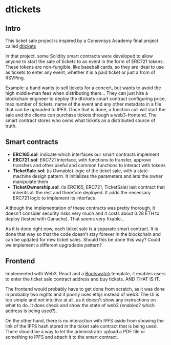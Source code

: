 # dtickets
## Intro
This ticket sale project is inspired by a Consensys Academy final project called [dtickets](https://github.com/pacoard/dtickets)

In that project, some Solidity smart contracts were developed to allow anyone to start the sale of tickets to an event in the form of ERC721 tokens. These tokens are non-fungible, like baseball cards, so they are ideal to use as tickets to enter any event, whether it is a paid ticket or just a from of RSVPing.

Example: a band wants to sell tickets for a concert, but wants to avoid the high middle-man fees when distributing them... They can just hire a blockchain engineer to deploy the dtickets smart contract configuring price, max number of tickets, name of the event and any other metadata in a file that can be uploaded to IPFS. Once that is done, a function call will start the sale and the clients can purchase tickets through a web3-frontend. The smart contract stores who owns what tickets as a distributed source of truth.

## Smart contracts
- **ERC165.sol**: indicate which interfaces our smart contracts implement
- **ERC721.sol**: ERC721 interface, with functions to transfer, approve transfers and other useful and common functions to interact with tokens
- **TicketSale.sol**: (is Ownable) logic of the ticket sale, with a state-machine design pattern. It initializes the parameters and lets the owner manipulate them
- **TicketOwnership.sol**: (is ERC165, ERC721, TicketSale) last contract that inherits all the rest and therefore deployed. It adds the necessary ERC721 logic to implement its interface.

Although the implementation of these contracts was pretty thorough, it doesn't consider security risks very much and it costs about 0.28 ETH to deploy (tested with Ganache). That seems very fixable...

As it is done right now, each ticket sale is a separate smart contract. It is done that way so that the code doesn't stay forever in the blockchain and can be updated for new ticket sales. Should this be done this way? Could we implement a different upgradable pattern?

## Frontend
Implemented with Web3, React and a [Bootswatch](https://bootswatch.com/) template, it enables users to enter the ticket sale contract address and buy tickets. AND THAT IS IT.

The frontend would probably have to get done from scratch, as it was done in probably two nights and it poorly uses ethjs instead of web3. The UI is too simple and not intuitive at all, as it doesn't show any instructions on what to do. It does check and show the state of web3 (enabled? which address is being used?).

On the other hand, there is no interaction with IPFS aside from showing the link of the IPFS hash stored in the ticket sale contract that is being used. There should be a way to let the administrator upload a PDF file or something to IPFS and attach it to the smart contract.